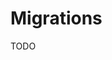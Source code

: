 # Migrations

TODO

<!--
https://github.com/medusajs/medusa/tree/develop/packages/medusa/src/migrations
-->

<!--
npx typeorm migration:create ./src/migrations/add_<column-name>_to_<table-name>.ts
npx typeorm migration:create ./src/migrations/update_<table-name>_<any>_.ts
-->
